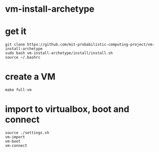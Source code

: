 vm-install-archetype
====================

# get it
    git clone https://github.com/mit-probabilistic-computing-project/vm-install-archetype
    sudo bash vm-install-archetype/install/install.sh
    source ~/.bashrc

# create a VM
    make full-vm

# import to virtualbox, boot and connect
    source ./settings.sh
    vm-import
    vm-boot
    vm-connect
